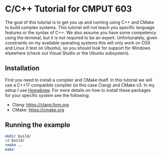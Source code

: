 # C/C++ Tutorial for CMPUT 603


The goal of this tutorial is to get you up and running using C++ and CMake to build complex systems. This tutorial will not teach you specific language features or the syntax of C++. We also assume you have some competency using the terminal, but it is not required to be an expert. Unfortunately, given constraints on my available operating systems this will only work on OSX and Linux (I test on Ubuntu), so you should look for support for Windows elsewhere (check out Visual Studio or the Ubuntu subsystem).


## Installation

First you need to install a compiler and CMake itself. In this tutorial we will use a C++17 compatible compiler (in this case Clang) and CMake v3. In my setup I use [Homebrew](https://brew.sh). For more details on how to install these packages for your specific system see the following:

- Clang: https://clang.llvm.org
- CMake: https://cmake.org



## Running the example

```bash
mkdir build/
cd build/
cmake ..
make
```


